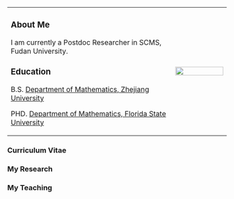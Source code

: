 
<table border="0">
  <tr>
    <td width="75%">
      <h3>
     About Me 
       </h3>
      <p>
 I am currently a Postdoc Researcher in SCMS, Fudan University.
     </p>
<h3>
  Education
</h3> 
<p>B.S. <a href="http://www.math.zju.edu.cn/">Department of Mathematics, Zhejiang University</a>
</p>
<p>
PHD. <a href="http://www.math.fsu.edu/">Department of Mathematics, Florida State University</a>
</p>
</td>
 
 <td width="25%">
      <img src="16_0315_(263).jpg" width="100%">    
    </td>
  </tr>
</table>

<h3>
Curriculum Vitae
</h3>
<h3>
<a>My Research</a>
</h3>
<h3>
<a>My Teaching</a>
</h3>


 
 

 


